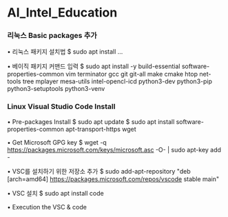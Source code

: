 # AI_Intel_Education
### 리눅스 Basic packages 추가
• 리눅스 패키지 설치법
   $ sudo apt install <package name> …
   
• 베이직 패키지 커맨드 입력
   $ sudo apt install -y build-essential software-properties-common vim terminator
   gcc git git-all make cmake htop net-tools tree mplayer mesa-utils intel-opencl-icd
   python3-dev python3-pip python3-setuptools python3-venv

### Linux Visual Studio Code Install
• Pre-packages Install
   $ sudo apt update
   $ sudo apt install software-properties-common apt-transport-https wget

• Get Microsoft GPG key
   $ wget -q https://packages.microsoft.com/keys/microsoft.asc -O- | sudo apt-key add - 

• VSC를 설치하기 위한 저장소 추가
   $ sudo add-apt-repository "deb [arch=amd64] https://packages.microsoft.com/repos/vscode stable main"

• VSC 설치
   $ sudo apt install code

• Execution the VSC
   & code
